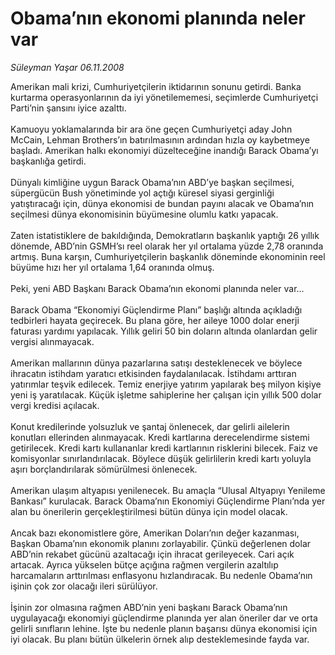 # Obama’nın ekonomi planında neler var

*Süleyman Yaşar 06.11.2008*

<div class="taraf_structure_2col_1zq">
<div class="margen_n">



 <p>Amerikan mali krizi, Cumhuriyetçilerin iktidarının sonunu getirdi. Banka kurtarma operasyonlarının da iyi yönetilememesi, seçimlerde Cumhuriyetçi Parti’nin şansını iyice azalttı. <br/><br/>Kamuoyu yoklamalarında bir ara öne geçen Cumhuriyetçi aday John McCain, Lehman Brothers’ın batırılmasının ardından hızla oy kaybetmeye başladı. Amerikan halkı ekonomiyi düzelteceğine inandığı Barack Obama’yı başkanlığa getirdi. <br/><br/>Dünyalı kimliğine uygun Barack Obama’nın ABD’ye başkan seçilmesi, süpergücün Bush yönetiminde yol açtığı küresel siyasi gerginliği yatıştıracağı için, dünya ekonomisi de bundan payını alacak ve Obama’nın seçilmesi dünya ekonomisinin büyümesine olumlu katkı yapacak. <br/><br/>Zaten istatistiklere de bakıldığında, Demokratların başkanlık yaptığı 26 yıllık dönemde, ABD’nin GSMH’sı reel olarak her yıl ortalama yüzde 2,78 oranında artmış. Buna karşın, Cumhuriyetçilerin başkanlık döneminde ekonominin reel büyüme hızı her yıl ortalama 1,64 oranında olmuş. <br/><br/>Peki, yeni ABD Başkanı Barack Obama’nın ekonomi planında neler var... <br/><br/>Barack Obama “Ekonomiyi Güçlendirme Planı” başlığı altında açıkladığı tedbirleri hayata geçirecek. Bu plana göre, her aileye 1000 dolar enerji faturası yardımı yapılacak. Yıllık geliri 50 bin doların altında olanlardan gelir vergisi alınmayacak. <br/><br/>Amerikan mallarının dünya pazarlarına satışı desteklenecek ve böylece ihracatın istihdam yaratıcı etkisinden faydalanılacak. İstihdamı arttıran yatırımlar teşvik edilecek. Temiz enerjiye yatırım yapılarak beş milyon kişiye yeni iş yaratılacak. Küçük işletme sahiplerine her çalışan için yıllık 500 dolar vergi kredisi açılacak. <br/><br/>Konut kredilerinde yolsuzluk ve şantaj önlenecek, dar gelirli ailelerin konutları ellerinden alınmayacak. Kredi kartlarına derecelendirme sistemi getirilecek. Kredi kartı kullananlar kredi kartlarının risklerini bilecek. Faiz ve komisyonlar sınırlandırılacak. Böylece düşük gelirlilerin kredi kartı yoluyla aşırı borçlandırılarak sömürülmesi önlenecek. <br/><br/>Amerikan ulaşım altyapısı yenilenecek. Bu amaçla “Ulusal Altyapıyı Yenileme Bankası” kurulacak. Barack Obama’nın Ekonomiyi Güçlendirme Planı’nda yer alan bu önerilerin gerçekleştirilmesi bütün dünya için model olacak. <br/><br/>Ancak bazı ekonomistlere göre, Amerikan Doları’nın değer kazanması, Başkan Obama’nın ekonomik planını zorlayabilir. Çünkü değerlenen dolar ABD’nin rekabet gücünü azaltacağı için ihracat gerileyecek. Cari açık artacak. Ayrıca yükselen bütçe açığına rağmen vergilerin azaltılıp harcamaların arttırılması enflasyonu hızlandıracak. Bu nedenle Obama’nın işinin çok zor olacağı ileri sürülüyor. <br/><br/>İşinin zor olmasına rağmen ABD’nin yeni başkanı Barack Obama’nın uygulayacağı ekonomiyi güçlendirme planında yer alan öneriler dar ve orta gelirli sınıfların lehine. İşte bu nedenle planın başarısı dünya ekonomisi için iyi olacak. Bu planı bütün ülkelerin örnek alıp desteklemesinde fayda var. </p>

<br/>


<div id="taraf_not">
</div>

</div>


</div>
